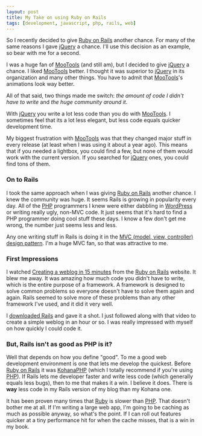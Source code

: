 ```yaml
---
layout: post
title: My Take on using Ruby on Rails
tags: [development, javascript, php, rails, web]
---
```


So I recently decided to give [Ruby on Rails][] another chance. For many of the same reasons I gave [jQuery][] a chance. I'll use this decision as an example, so bear with me for a second.

I was a huge fan of [MooTools][] (and still am), but I decided to give [jQuery][] a chance. I liked [MooTools][] better. I thought it was superior to [jQuery][] in its organization and many other things. You have to admit that [MooTools][]'s animations look way better.

All of that said, two things made me switch: *the amount of code I didn't have to write* and *the huge community around it*. 

With [jQuery][] you write a lot less code than you do with [MooTools][]. I sometimes feel that its a lot less elegant, but less code equals quicker development time. 

My biggest frustration with [MooTools][] was that they changed major stuff in every release (at least when I was using it about a year ago). This means that if you needed a lightbox, you could find a few, but none of them would work with the current version. If you searched for [jQuery][] ones, you could find tons of them.

### On to Rails

I took the same approach when I was giving [Ruby on Rails][] another chance. I knew the community was huge. It seems Rails is growing in popularity every day. All of the [PHP][] programmers I knew were either dabbling in [WordPress][] or writing really ugly, non-MVC code. It just seems that it's hard to find a PHP programmer doing cool stuff these days. I know a few don't get me wrong, the number just seems less and less.

Any one writing stuff in Rails is doing it in the [MVC (model, view, controller) design pattern](http://en.wikipedia.org/wiki/Model-view-controller). I'm a huge MVC fan, so that was attractive to me. 

### First Impressions

I watched [Creating a weblog in 15 minutes](http://media.rubyonrails.org/video/rails_blog_2.mov) from the [Ruby on Rails][] website. It blew me away. It was amazing how much code you didn't have to write, which is the entire purpose of a framework. A framework is designed to solve common problems so everyone doesn't have to solve them again and again. Rails seemed to solve more of these problems than any other framework I've used, and it did it very well.

I [downloaded Rails](http://rubyonrails.org/download) and gave it a shot. I just followed along with that video to create a simple weblog in an hour or so.  I was really impressed with myself on how quickly I could code it.

### But, Rails isn't as good as PHP is it?

Well that depends on how you define "good". To me a good web development environment is one that lets me develop the quickest. Before [Ruby on Rails][] it was [KohanaPHP][] (which I totally recommend if you're using [PHP][]). If Rails lets me developer faster and write less code (which generally equals less bugs), then to me that makes it a win. I believe it does. There is **way** less code in my Rails version of my blog than my Kohana one.

It has been proven many times that [Ruby][] is slower than [PHP][]. That doesn't bother me at all. If I'm writing a large web app, I'm going to be caching as much as possible anyway, so what's the point. If I can roll out features quicker at a tiny performance hit for when the cache misses, that is a win in my book.

[Ruby on Rails]: http://rubyonrails.org/
[jQuery]: http://jquery.com/
[MooTools]: http://mootools.net/
[PHP]: http://php.net/
[WordPress]: http://wordpress.org/
[KohanaPHP]: http://kohanaphp.com/
[Ruby]: http://ruby-lang.org/
